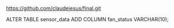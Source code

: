 https://github.com/claudejesus/final.git


ALTER TABLE sensor_data ADD COLUMN fan_status VARCHAR(10);
